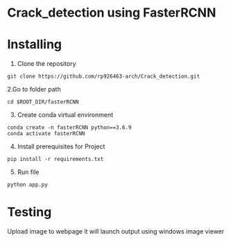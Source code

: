 # Crack_detection using FasterRCNN

# Installing
1. Clone the repository 
```shell
git clone https://github.com/rp926463-arch/Crack_detection.git
```
2.Go to folder path
```shell
cd $ROOT_DIR/fasterRCNN
```
3. Create conda virtual environment
```shell
conda create -n fasterRCNN python==3.6.9
conda activate fasterRCNN
```
4. Install prerequisites for Project
```shell
pip install -r requirements.txt
```
5. Run file
```shell
python app.py
```

# Testing
Upload image to webpage it will launch output using windows image viewer